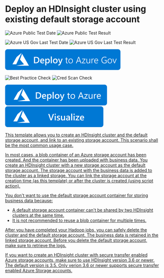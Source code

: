 # Deploy an HDInsight cluster using existing default storage account

![Azure Public Test Date](https://azurequickstartsservice.blob.core.windows.net/badges/101-hdinsight-linux-with-existing-linked-storage-account/PublicLastTestDate.svg)
![Azure Public Test Result](https://azurequickstartsservice.blob.core.windows.net/badges/101-hdinsight-linux-with-existing-linked-storage-account/PublicDeployment.svg)

![Azure US Gov Last Test Date](https://azurequickstartsservice.blob.core.windows.net/badges/101-hdinsight-linux-with-existing-linked-storage-account/FairfaxLastTestDate.svg)
![Azure US Gov Last Test Result](https://azurequickstartsservice.blob.core.windows.net/badges/101-hdinsight-linux-with-existing-linked-storage-account/FairfaxDeployment.svg)

![sanitize](https://raw.githubusercontent.com/Azure/azure-quickstart-templates/master/1-CONTRIBUTION-GUIDE/images/deploytoazuregov.svg?sanitize=true)

![Best Practice Check](https://azurequickstartsservice.blob.core.windows.net/badges/101-hdinsight-linux-with-existing-linked-storage-account/BestPracticeResult.svg)
![Cred Scan Check](https://azurequickstartsservice.blob.core.windows.net/badges/101-hdinsight-linux-with-existing-linked-storage-account/CredScanResult.svg)

[![Deploy To Azure](https://raw.githubusercontent.com/Azure/azure-quickstart-templates/master/1-CONTRIBUTION-GUIDE/images/deploytoazure.svg?sanitize=true)](https://portal.azure.com/#create/Microsoft.Template/uri/https%3A%2F%2Fraw.githubusercontent.com%2FAzure%2Fazure-quickstart-templates%2Fmaster%2F101-hdinsight-linux-with-existing-linked-storage-account%2Fazuredeploy.json)  [![Visualize](https://raw.githubusercontent.com/Azure/azure-quickstart-templates/master/1-CONTRIBUTION-GUIDE/images/visualizebutton.svg?sanitize=true)](http://armviz.io/#/?load=https%3A%2F%2Fraw.githubusercontent.com%2FAzure%2Fazure-quickstart-templates%2Fmaster%2F101-hdinsight-linux-with-existing-linked-storage-account%2Fazuredeploy.json)
    

<a href="http://armviz.io/#/?load=https%3A%2F%2Fraw.githubusercontent.com%2FAzure%2Fazure-quickstart-templates%2Fmaster%2F101-hdinsight-linux-with-linked-default-storage-account%2Fazuredeploy.json" target="_blank">

This template allows you to create an HDInsight cluster and the default storage account, and link to an existing storage account. This scenario shall be the most common usage case. 

In most cases, a blob container of an Azure storage account has been created. And the container has been uploaded with business data. You create an HDInsight cluster with a new storage account as the default storage account. The storage account with the business data is added to the cluster as a linked storage.  You can link the storage account at the creation time (as this template) or after the cluster is created (using script action).

You don't want to use the default storage account container for storing business data because:

- A default storage account container can't be shared by two HDInsight clusters at the same time.
- It is not recommended to reuse a blob container for multiple times. 

After you have completed your Hadoop jobs, you can safely delete the cluster and the default storage account. The business data is retained in the linked storage account.  Before you delete the default storage account, make sure to retrieve the logs.

If you want to create an HDInsight cluster with secure transfer enabled Azure storage accounts, make sure to use HDInsight version 3.6 or newer.  The default version is 3.5.  Only verion 3.6 or newer supports secure transfer enabled Azure Storage accounts.


